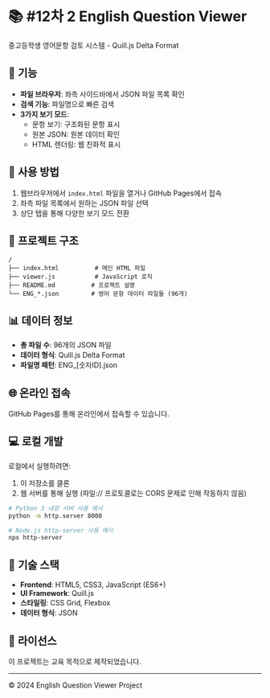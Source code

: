 # 📚 #12차 2 English Question Viewer

중고등학생 영어문항 검토 시스템 - Quill.js Delta Format

## 🌟 기능

- **파일 브라우저**: 좌측 사이드바에서 JSON 파일 목록 확인
- **검색 기능**: 파일명으로 빠른 검색
- **3가지 보기 모드**:
  - 문항 보기: 구조화된 문항 표시
  - 원본 JSON: 원본 데이터 확인
  - HTML 렌더링: 웹 친화적 표시

## 🚀 사용 방법

1. 웹브라우저에서 `index.html` 파일을 열거나 GitHub Pages에서 접속
2. 좌측 파일 목록에서 원하는 JSON 파일 선택
3. 상단 탭을 통해 다양한 보기 모드 전환

## 📁 프로젝트 구조

```
/
├── index.html          # 메인 HTML 파일
├── viewer.js           # JavaScript 로직
├── README.md          # 프로젝트 설명
└── ENG_*.json         # 영어 문항 데이터 파일들 (96개)
```

## 📊 데이터 정보

- **총 파일 수**: 96개의 JSON 파일
- **데이터 형식**: Quill.js Delta Format
- **파일명 패턴**: ENG_[숫자ID].json

## 🌐 온라인 접속

GitHub Pages를 통해 온라인에서 접속할 수 있습니다.

## 💻 로컬 개발

로컬에서 실행하려면:

1. 이 저장소를 클론
2. 웹 서버를 통해 실행 (파일:// 프로토콜로는 CORS 문제로 인해 작동하지 않음)

```bash
# Python 3 내장 서버 사용 예시
python -m http.server 8000

# Node.js http-server 사용 예시
npx http-server
```

## 🔧 기술 스택

- **Frontend**: HTML5, CSS3, JavaScript (ES6+)
- **UI Framework**: Quill.js
- **스타일링**: CSS Grid, Flexbox
- **데이터 형식**: JSON

## 📄 라이선스

이 프로젝트는 교육 목적으로 제작되었습니다.

---

© 2024 English Question Viewer Project 